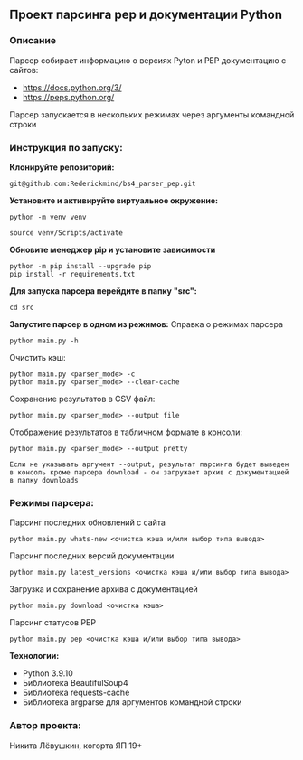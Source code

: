 ## Проект парсинга pep и документации Python

### Описание
Парсер собирает информацию о версиях Pyton и PEP документацию с сайтов:
- https://docs.python.org/3/
- https://peps.python.org/

Парсер запускается в нескольких режимах через аргументы командной строки

### Инструкция по запуску:
**Клонируйте репозиторий:**
```
git@github.com:Rederickmind/bs4_parser_pep.git
```
**Установите и активируйте виртуальное окружение:**
```
python -m venv venv
```
```
source venv/Scripts/activate
```
**Обновите менеджер pip и установите зависимости**
```
python -m pip install --upgrade pip
pip install -r requirements.txt
```

**Для запуска парсера перейдите в папку "src":**
```
cd src
```
**Запустите парсер в одном из режимов:**
Справка о режимах парсера
```
python main.py -h
```
Очистить кэш:
```
python main.py <parser_mode> -c
python main.py <parser_mode> --clear-cache
```
Сохранение результатов в CSV файл:
```
python main.py <parser_mode> --output file
```
Отображение результатов в табличном формате в консоли:
```
python main.py <parser_mode> --output pretty
```
```
Если не указывать аргумент --output, результат парсинга будет выведен в консоль кроме парсера download - он загружает архив с документацией в папку downloads
```

### Режимы парсера:
Парсинг последних обновлений с сайта
```
python main.py whats-new <очистка кэша и/или выбор типа вывода>
```

Парсинг последних версий документации
```
python main.py latest_versions <очистка кэша и/или выбор типа вывода>
```

Загрузка и сохранение архива с документацией
```
python main.py download <очистка кэша>
```

Парсинг статусов PEP
```
python main.py pep <очистка кэша и/или выбор типа вывода>
```

**Технологии:**
- Python 3.9.10
- Библиотека BeautifulSoup4
- Библиотека requests-cache
- Библиотека argparse для аргументов командной строки 

### Автор проекта:

Никита Лёвушкин, когорта ЯП 19+
